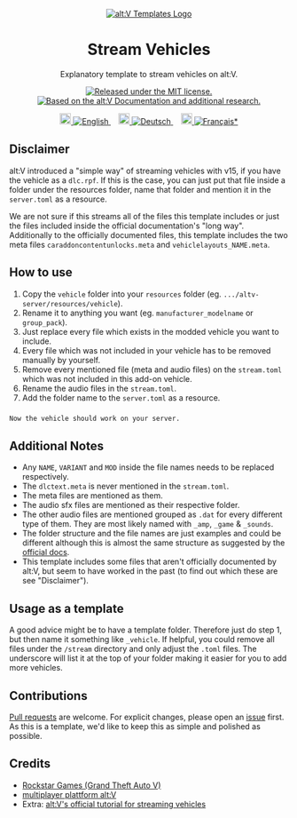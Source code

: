 <p align="center">
  <a href="https://github.com/altv-templates">
  <picture>
    <source srcset="https://avatars.githubusercontent.com/u/87015511?s=200&v=4">
    <img alt="alt:V Templates Logo" src="https://avatars.githubusercontent.com/u/87015511?s=200&v=4">
    </picture>
  </a>
</p>
<h1 align="center">
  Stream Vehicles
</h1>

<p align="center">
  Explanatory template to stream vehicles on alt:V.
</p>
<p align="center">
  <a href="https://github.com/altv-templates/stream-vehicles/blob/main/LICENSE">
    <img src="https://img.shields.io/badge/license-MIT-%239911cc.svg" alt="Released under the MIT license." />
  </a>
    <a href="https://docs.altv.mp/gta/articles/tutorials/stream_vehicles">
    <img src="https://img.shields.io/badge/alt:V-Documentation-%23008736.svg" alt="Based on the alt:V Documentation and additional research." />
  </a>
</p>

<p align="center">
    <a href="README.md" style="margin: 0 0.5em">
        <img height="20" src="https://cdnjs.cloudflare.com/ajax/libs/twemoji/14.0.2/svg/1f1ec-1f1e7.svg">
        <img src="https://img.shields.io/badge/English-444.svg" alt="English" />
    </a>
    <a href="README.de.md" style="margin: 0 0.5em">
    <img height="20" src="https://cdnjs.cloudflare.com/ajax/libs/twemoji/14.0.2/svg/1f1e9-1f1ea.svg">
        <img src="https://img.shields.io/badge/Deutsch-444.svg" alt="Deutsch" />
    </a>
    <a href="README.fr.md" style="margin: 0 0.5em">
    <img height="20" src="https://cdnjs.cloudflare.com/ajax/libs/twemoji/14.0.2/svg/1f1eb-1f1f7.svg">
        <img src="https://img.shields.io/badge/Français*-444.svg" alt="Français*" />
    </a>
</p>


## Disclaimer
alt:V introduced a "simple way" of streaming vehicles with v15, if you have the vehicle as a ``dlc.rpf``. If this is the case, you can just put that file inside a folder under the resources folder, name that folder and mention it in the ``server.toml`` as a resource.

We are not sure if this streams all of the files this template includes or just the files included inside the official documentation's "long way". Additionally to the officially documented files, this template includes the two meta files ``caraddoncontentunlocks.meta`` and ``vehiclelayouts_NAME.meta``.

## How to use

1. Copy the ``vehicle`` folder into your ``resources`` folder (eg. ``.../altv-server/resources/vehicle``). 
2. Rename it to anything you want (eg. ``manufacturer_modelname`` or ``group_pack``).
3. Just replace every file which exists in the modded vehicle you want to include.
4. Every file which was not included in your vehicle has to be removed manually by yourself.
5. Remove every mentioned file (meta and audio files) on the ``stream.toml`` which was not included in this add-on vehicle.
6. Rename the audio files in the ``stream.toml``.
7. Add the folder name to the ``server.toml`` as a resource.

###
    Now the vehicle should work on your server.


## Additional Notes

- Any ``NAME``, ``VARIANT`` and ``MOD`` inside the file names needs to be replaced respectively.
- The ``dlctext.meta`` is never mentioned in the ``stream.toml``.
- The meta files are mentioned as them.
- The audio sfx files are mentioned as their respective folder.
- The other audio files are mentioned grouped as ``.dat`` for every different type of them. They are most likely named with ``_amp``, ``_game`` & ``_sounds``.
- The folder structure and the file names are just examples and could be different although this is almost the same structure as suggested by the [official docs](https://docs.altv.mp/gta/articles/tutorials/stream_vehicles).
- This template includes some files that aren't officially documented by alt:V, but seem to have worked in the past (to find out which these are see "Disclaimer").


## Usage as a template

A good advice might be to have a template folder. Therefore just do step 1, but then name it something like ``_vehicle``. If helpful, you could remove all files under the ``/stream`` directory and only adjust the ``.toml`` files. The underscore will list it at the top of your folder making it easier for you to add more vehicles.


## Contributions

[Pull requests](https://github.com/altv-templates/stream-vehicles/pulls) are welcome. For explicit changes, please open an [issue](https://github.com/altv-templates/stream-vehicles/issues) first. As this is a template, we'd like to keep this as simple and polished as possible.


## Credits
- [Rockstar Games (Grand Theft Auto V)](https://www.rockstargames.com)
- [multiplayer plattform alt:V](https://altv.mp/#/)
- Extra: [alt:V's official tutorial for streaming vehicles](https://docs.altv.mp/gta/articles/tutorials/stream_vehicles.html?q=vehicle%20mod)
